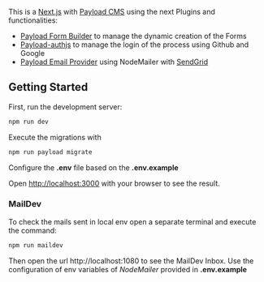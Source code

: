 This is a [Next.js](https://nextjs.org) with [Payload CMS](https://payloadcms.com/) using the next Plugins and functionalities:

- [Payload Form Builder](@react-native-firebase/crashlytics) to manage the dynamic creation of the Forms
- [Payload-authjs](https://github.com/CrawlerCode/payload-authjs) to manage the login of the process using Github and Google
- [Payload Email Provider](https://payloadcms.com/docs/email/overview) using NodeMailer with [SendGrid](https://sendgrid.com/en-us)

## Getting Started

First, run the development server:

```bash
npm run dev
```

Execute the migrations with

```bash
npm run payload migrate
```
Configure the **.env** file based on the **.env.example**

Open [http://localhost:3000](http://localhost:3000) with your browser to see the result.

### MailDev
To check the mails sent in local env open a separate terminal and execute the command:
```bash
npm run maildev
```
Then open the url http://localhost:1080 to see the MailDev Inbox. 
Use the configuration of env variables of *NodeMailer* provided in **.env.example**
